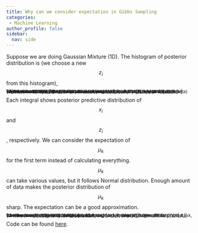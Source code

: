 ```yaml
---
title: Why can we consider expectation in Gibbs Sampling
categories:
 - Machine Learning
author_profile: false
sidebar:
  nav: side
---
```


<script type="text/javascript" async
  src="https://cdnjs.cloudflare.com/ajax/libs/mathjax/2.7.0/MathJax.js?config=TeX-AMS_CHTML">
</script>

Suppose we are doing Gaussian Mixture (1D). The histogram of posterior distribution is (we choose a new $$z_i$$ from this histogram),

<span style="font-size:0.8em; line-height:0%">
$$
\newcommand{\balpha}{\boldsymbol{\alpha}}
\newcommand{\bz}{\mathbf{z}}
\newcommand{\cN}{\mathcal{N}}
\newcommand{\bx}{\mathbf{x}}
\newcommand{\btheta}{\boldsymbol{\theta}}
\begin{align}
&\qquad \int p(x_i | z_i=k, \mu_k, \sigma^2) p(\mu_k | \bx^{\backslash i}, \bz^{\backslash i}, \mu_P, \sigma^2_P, \sigma^2) d\mu_k \int p(z_i =k|\btheta) p(\btheta | \bz^{\backslash i},\balpha) d\btheta \\
&= \cN(x_i | \mu_{\rm New}, \sigma^2) \cdot \frac{n_k^{\backslash i} + \alpha_k}{\sum_{k=1}^{K} n_k^{\backslash i} + \alpha_k}
\end{align}
$$
</span>

Each integral shows posterior predictive distribution of $$x_i$$ and $$z_i$$, respectively. We can consider the expectation of $$\mu_k$$ for the first term instead of calculating everything. $$\mu_k$$ can take various values, but it follows Normal distribution. Enough amount of data makes the posterior distribution of $$\mu_k$$ sharp. The expectation can be a good approximation.

<span style="font-size:0.8em; line-height:0%">
$$
\newcommand{\balpha}{\boldsymbol{\alpha}}
\newcommand{\bz}{\mathbf{z}}
\newcommand{\cN}{\mathcal{N}}
\newcommand{\bx}{\mathbf{x}}
\newcommand{\btheta}{\boldsymbol{\theta}}
\begin{align}
  &\qquad p(x_i | z_i=k, {\mu_k}, \sigma^2) \int  p(\mu_k | \bx^{\backslash i}, \bz^{\backslash i}, \mu_P, \sigma^2_P, \sigma^2) d\mu_k\\
  &= p(x_i | z_i=k, \overline{\mu_k}, \sigma^2)
\end{align}
$$
</span>


Code can be found [here](https://github.com/Shusei-E/Code_Tips/tree/master/Algorithm/MCMC/Gibbs_Sampling/GMM1D).

